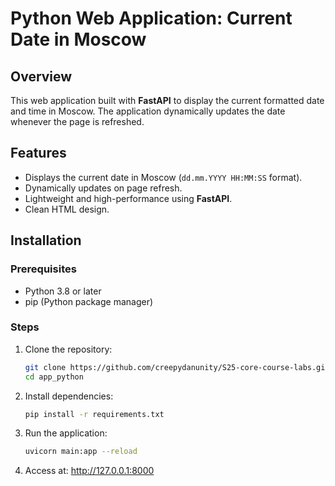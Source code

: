 # Python Web Application: Current Date in Moscow

## Overview
This web application built with **FastAPI** to display the current formatted date and time in Moscow. The application dynamically updates the date whenever the page is refreshed.

## Features
- Displays the current date in Moscow (`dd.mm.YYYY HH:MM:SS` format).
- Dynamically updates on page refresh.
- Lightweight and high-performance using **FastAPI**.
- Clean HTML design.

## Installation

### Prerequisites
- Python 3.8 or later
- pip (Python package manager)

### Steps
1. Clone the repository:
   ```bash
   git clone https://github.com/creepydanunity/S25-core-course-labs.git
   cd app_python

2. Install dependencies:
    ```bash
    pip install -r requirements.txt

3. Run the application:
    ```bash
    uvicorn main:app --reload

4. Access at:
    http://127.0.0.1:8000